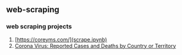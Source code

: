 ## web-scraping
### web scraping projects
1. [https://coreyms.com/](scrape.ipynb)
2. [Corona Virus: Reported Cases and Deaths by Country or Territory]()
